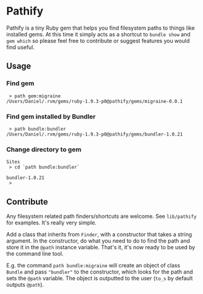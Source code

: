 # Pathify

Pathify is a tiny Ruby gem that helps you find filesystem paths
to things like installed gems. At this time it simply acts as a
shortcut to `bundle show` and `gem which` so please feel free to
contribute or suggest features you would find useful.

## Usage

### Find gem

     > path gem:migraine
    /Users/Daniel/.rvm/gems/ruby-1.9.3-p0@pathify/gems/migraine-0.0.1

### Find gem installed by Bundler

     > path bundle:bundler
    /Users/Daniel/.rvm/gems/ruby-1.9.3-p0@pathify/gems/bundler-1.0.21

### Change directory to gem
    
    Sites
     > cd `path bundle:bundler`

    bundler-1.0.21
     >

## Contribute

Any filesystem related path finders/shortcuts are welcome. See
`lib/pathify` for examples. It's really very simple.

Add a class that inherits from `Finder`, with a constructor that
takes a string argument. In the constructor, do what you need to
do to find the path and store it in the `@path` instance variable.
That's it, it's now ready to be used by the command line tool.

E.g. the command `path bundle:migraine` will create an object of
class `Bundle` and pass `"bundler"` to the constructor, which
looks for the path and sets the `@path` variable. The object is
outputted to the user (`to_s` by default outputs `@path`).

